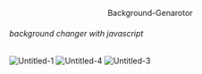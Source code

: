 <p align="center">
  Background-Genarotor
</p>

###### background changer with javascript

![Untitled-1](https://user-images.githubusercontent.com/91335275/170842276-a8e6ab97-6192-482e-9582-56722371721b.png)
![Untitled-4](https://user-images.githubusercontent.com/91335275/170842494-8c063848-db5f-4530-8956-2073a92fb4e3.png)
![Untitled-3](https://user-images.githubusercontent.com/91335275/170842284-8b49eeca-ca21-4c3c-8bc7-ef0167650e1e.png)








